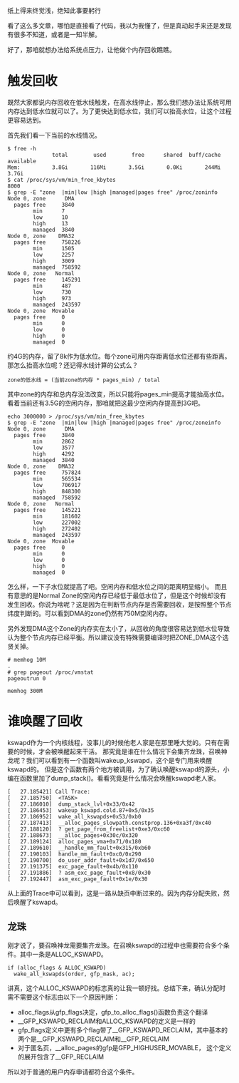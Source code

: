 纸上得来终觉浅，绝知此事要躬行

看了这么多文章，哪怕是直接看了代码，我以为我懂了，但是真动起手来还是发现有很多不知道，或者是一知半解。

好了，那咱就想办法给系统点压力，让他做个内存回收瞧瞧。

# 触发回收

既然大家都说内存回收在低水线触发，在高水线停止，那么我们想办法让系统可用内存达到低水位就可以了。为了更快达到低水位，我们可以抬高水位，让这个过程更容易达到。

首先我们看一下当前的水线情况。

```
$ free -h
              total        used        free      shared  buff/cache   available
Mem:          3.8Gi       116Mi       3.5Gi       0.0Ki       244Mi       3.7Gi
$ cat /proc/sys/vm/min_free_kbytes
8000
$ grep -E "zone  |min|low |high |managed|pages free" /proc/zoninfo
Node 0, zone      DMA
  pages free     3840
        min      7
        low      10
        high     13
        managed  3840
Node 0, zone    DMA32
  pages free     758226
        min      1505
        low      2257
        high     3009
        managed  758592
Node 0, zone   Normal
  pages free     145291
        min      487
        low      730
        high     973
        managed  243597
Node 0, zone  Movable
  pages free     0
        min      0
        low      0
        high     0
        managed  0
```

约4G的内存，留了8k作为低水位。每个zone可用内存距离低水位还都有些距离。那怎么抬高水位呢？还记得水线计算的公式么？

```
zone的低水线 = (当前zone的内存 * pages_min) / total
```

其中zone的内存和总内存没法改变，所以只能将pages_min提高才能抬高水位。看着当前还有3.5G的空闲内存，那咱就把这最少空闲内存提高到3G吧。

```
echo 3000000 > /proc/sys/vm/min_free_kbytes
$ grep -E "zone  |min|low |high |managed|pages free" /proc/zoneinfo
Node 0, zone      DMA
  pages free     3840
        min      2862
        low      3577
        high     4292
        managed  3840
Node 0, zone    DMA32
  pages free     757824
        min      565534
        low      706917
        high     848300
        managed  758592
Node 0, zone   Normal
  pages free     145221
        min      181602
        low      227002
        high     272402
        managed  243597
Node 0, zone  Movable
  pages free     0
        min      0
        low      0
        high     0
        managed  0
```

怎么样，一下子水位就提高了吧。空闲内存和低水位之间的距离明显缩小。
而且有意思的是Normal Zone的空闲内存已经低于最低水位了，但是这个时候却没有发生回收。你说为啥呢？这是因为在判断节点内存是否需要回收，是按照整个节点纬度判断的。可以看到DMA的zone仍然有750M空闲内存。

另外发现DMA这个Zone的内存实在太小了，从回收的角度很容易达到低水位导致认为整个节点内存已经平衡。所以建议没有特殊需要编译时把ZONE_DMA这个选贤关掉。

```
# memhog 10M
.
# grep pageout /proc/vmstat
pageoutrun 0
```


```
memhog 300M
```

# 谁唤醒了回收

kswapd作为一个内核线程，没事儿的时候他老人家是在那里睡大觉的。只有在需要的时候，才会被唤醒起来干活。
那究竟是谁在什么情况下会集齐龙珠，召唤神龙呢？我们可以看到有一个函数叫wakeup_kswapd，这个是专门用来唤醒kswapd的。
但是这个函数有两个地方被调用，为了确认唤醒kswapd的源头，小编在函数里加了dump_stack()。看看究竟是什么情况会唤醒kswapd老人家。

```
[   27.185421] Call Trace:
[   27.185750]  <TASK>
[   27.186010]  dump_stack_lvl+0x33/0x42
[   27.186453]  wakeup_kswapd.cold.87+0x5/0x35
[   27.186952]  wake_all_kswapds+0x53/0xb0
[   27.187413]  __alloc_pages_slowpath.constprop.136+0xa3f/0xc40
[   27.188120]  ? get_page_from_freelist+0xe3/0xc60
[   27.188673]  __alloc_pages+0x30c/0x320
[   27.189124]  alloc_pages_vma+0x71/0x180
[   27.189610]  __handle_mm_fault+0x315/0xb60
[   27.190103]  handle_mm_fault+0xc0/0x290
[   27.190700]  do_user_addr_fault+0x1d7/0x650
[   27.191375]  exc_page_fault+0x4b/0x110
[   27.191886]  ? asm_exc_page_fault+0x8/0x30
[   27.192447]  asm_exc_page_fault+0x1e/0x30
```

从上面的Trace中可以看到，这是一路从缺页中断过来的。因为内存分配失败，然后唤醒了kswapd。

## 龙珠

刚才说了，要召唤神龙需要集齐龙珠。在召唤kswapd的过程中也需要符合多个条件。其中一条是ALLOC_KSWAPD。

```
if (alloc_flags & ALLOC_KSWAPD)
  wake_all_kswapds(order, gfp_mask, ac);
```

讲真，这个ALLOC_KSWAPD的标志真的让我一顿好找。总结下来，确认分配时需不需要这个标志由以下一个原因判断：

  * alloc_flags从gfp_flags决定，gfp_to_alloc_flags()函数负责这个翻译
  * __GFP_KSWAPD_RECLAIM和ALLOC_KSWAPD的定义是一样的
  * gfp_flags定义中更有多个flag带了__GFP_KSWAPD_RECLAIM，其中基本的两个是__GFP_KSWAPD_RECLAIM和__GFP_RECLAIM
  * 对于匿名页，__alloc_pages的gfp是GFP_HIGHUSER_MOVABLE， 这个定义的展开包含了__GFP_RECLAIM

所以对于普通的用户内存申请都符合这个条件。
